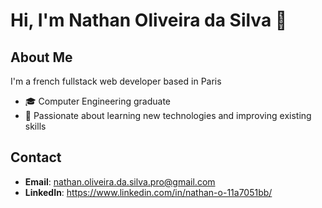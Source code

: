 # Hi, I'm Nathan Oliveira da Silva 👋

## About Me
I'm a french fullstack web developer based in Paris

- 🎓 Computer Engineering graduate
- 🌱 Passionate about learning new technologies and improving existing skills

## Contact
- **Email**: nathan.oliveira.da.silva.pro@gmail.com
- **LinkedIn**: https://www.linkedin.com/in/nathan-o-11a7051bb/
